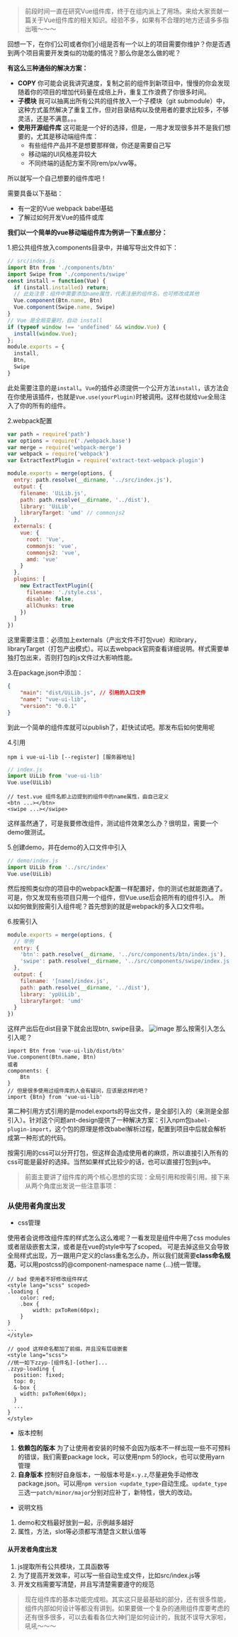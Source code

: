 
> 前段时间一直在研究Vue组件库，终于在组内派上了用场。来给大家贡献一篇关于Vue组件库的相关知识。经验不多，如果有不合理的地方还请多多指出哦～～～

回想一下，在你们公司或者你们小组是否有一个以上的项目需要你维护？你是否遇到两个项目需要开发类似的功能的情况？那么你是怎么做的呢？

**有这么三种通俗的解决方案：**

- **COPY** 你可能会说我讲究速度，复制之前的组件到新项目中，慢慢的你会发现随着你的项目的增加代码量在成倍上升，重复工作浪费了你很多时间。
- **子模块** 我可以抽离出所有公共的组件放入一个子模块（git submodule）中，这种方式虽然解决了重复工作，但对目录结构以及使用者的要求比较多，不够灵活，还是不满意。。。
- **使用开源组件库** 这可能是一个好的选择，但是，一用才发现很多并不是我们想要的，尤其是移动端组件库：
    - 有些组件产品并不是想要那样做，你还是需要自己写
    - 移动端的UI风格差异较大
    - 不同终端的适配方案不同rem/px/vw等。

所以就写一个自己想要的组件库吧！

需要具备以下基础：

- 有一定的Vue webpack babel基础
- 了解过如何开发Vue的插件或库

**我们以一个简单的vue移动端组件库为例讲一下重点部分：**

1.把公共组件放入components目录中，并编写导出文件如下：
```javascript
// src/index.js
import Btn from './components/btn'
import Swipe from './components/swipe'
const install = function(Vue) {
  if (install.installed) return;
  // 此处注意：组件中需要添加name属性，代表注册的组件名，也可修改成其他
  Vue.component(Btn.name, Btn)
  Vue.component(Swipe.name, Swipe)
}
// Vue 是全局变量时，自动 install
if (typeof window !== 'undefined' && window.Vue) {
  install(window.Vue);
};
module.exports = {
  install,
  Btn,
  Swipe
}
```
此处需要注意的是`install`。`Vue`的插件必须提供一个公开方法`install`，该方法会在你使用该插件，也就是` Vue.use(yourPlugin) `时被调用。这样也就给`Vue`全局注入了你的所有的组件。

2.webpack配置
```javascript
var path = require('path')
var options = require('./webpack.base')
var merge = require('webpack-merge')
var webpack = require('webpack')
var ExtractTextPlugin = require('extract-text-webpack-plugin')

module.exports = merge(options, {
  entry: path.resolve(__dirname, '../src/index.js'),
  output: {
    filename: 'UiLib.js',
    path: path.resolve(__dirname, '../dist'),
    library: 'UiLib',
    libraryTarget: 'umd' // commonjs2
  },
  externals: {
    vue: {
      root: 'Vue',
      commonjs: 'vue',
      commonjs2: 'vue',
      amd: 'vue'
    }
  },
  plugins: [
    new ExtractTextPlugin({
      filename: './style.css',
      disable: false,
      allChunks: true
    })
  ]
})
```
这里需要注意：必须加上externals（产出文件不打包vue）和library，libraryTarget（打包产出模式）。可以去webpack官网查看详细说明。样式需要单独打包出来，否则打包的js文件过大影响性能。

3.在package.json中添加：
```json
{
    "main": "dist/UiLib.js", // 引用的入口文件
    "name": "vue-ui-lib",
    "version": "0.0.1"
}
```
到此一个简单的组件库就可以publish了，赶快试试吧。那发布后如何使用呢

4.引用
```
npm i vue-ui-lib [--register] [服务器地址]
```
```javascript
// index.js
import UiLib from 'vue-ui-lib'
Vue.use(UiLib)
```
```vue
// test.vue 组件名即上边提到的组件中的name属性，由自己定义
<btn ...></btn>
<swipe ...></swipe>
```
这样虽然通了，可是我要修改组件，测试组件效果怎么办？很明显，需要一个demo做测试。

5.创建demo，并在demo的入口文件中引入
```javascript
// demo/index.js
import UiLib from '../src/index'
Vue.use(UiLib)
```
然后按照类似你的项目中的webpack配置一样配置好，你的测试也就能跑通了。可是，你又发现有些项目只用一个组件，但Vue.use后会把所有的组件引入。
所以如何做到按需引入组件呢？首先想到的就是webpack的多入口文件啦。

6.按需引入
```javascript
module.exports = merge(options, {
  // 举例
  entry: {
    'btn': path.resolve(__dirname, '../src/components/btn/index.js'),
    'swipe': path.resolve(__dirname, '../src/components/swipe/index.js')
  },
  output: {
    filename: '[name]/index.js',
    path: path.resolve(__dirname, '../dist'),
    library: 'ypUiLib',
    libraryTarget: 'umd'
  }
})
```
这样产出后在dist目录下就会出现btn, swipe目录。
![image](./images/img1.png)
那么按需引入怎么引入呢？
```
import Btn from 'vue-ui-lib/dist/btn'
Vue.component(Btn.name, Btn)
或者
components: {
    Btn
}
// 但是很多使用过组件库的人会有疑问，应该是这样的吧？
import {Btn} from 'vue-ui-lib'
```
第二种引用方式引用的是model.exports的导出文件，是全部引入的（亲测是全部引入）。针对这个问题ant-design提供了一种解决方案：引入npm包`babel-plugin-import`，这个包的原理是修改babel解析过程，配置到项目中后就会解析成第一种形式的代码。

按需引用的css可以分开打包，但这样会造成使用者的麻烦，所以直接引入所有的css可能是最好的选择。当然如果样式比较少的话，也可以直接打包到js中。

> 前面主要讲了组件库的两个核心思想的实现：全局引用和按需引用。接下来从两个角度出发说一些注意事项：

### 从使用者角度出发

- css管理

使用者会说修改组件库的样式怎么这么难呢？一看发现是组件中用了css modules或者层级嵌套太深，或者是在vue的style中写了scoped。
可是去掉这些又会导致全局样式出现，万一跟用户定义的class重名怎么办，所以我们就需要**class命名规范**，可以用postcss的@component-namespace name {...}统一管理。

```vue
// bad 使用者不好修改组件样式
<style lang="scss" scoped>
.loading {
    color: red;
    .box {
        width: pxToRem(60px);
    }
}
...
</style>

// good 这样命名都加了前缀，并且没有层级嵌套
<style lang="scss">
//统一如下zzyp-[组件名]-[other]...
.zzyp-loading {
  position: fixed;
  top: 0;
  &-box {
    width: pxToRem(60px);
  }
  ...
}
</style>
```

- 版本控制

1. **依赖包的版本** 为了让使用者安装的时候不会因为版本不一样出现一些不可预料的错误，我们需要package lock，可以使用npm 5的lock，也可以使用yarn管理
2. **自身版本** 控制好自身版本，一般版本号是`x.y.z`,尽量避免手动修改package.json。可以用`npm version <update_type>`自动生成。`update_type`三选一`patch/minor/major`分别对应补丁，新特性，很大的改动。

- 说明文档

1. demo和文档最好放到一起，示例越多越好
2. 属性，方法，slot等必须都写清楚含义默认值等

#### 从开发者角度出发

1. js提取所有公共模块，工具函数等
2. 为了提高开发效率，可以写一些自动生成文件，比如src/index.js等
3. 开发文档需要写清楚，并且写清楚需要遵守的规范

> 现在组件库的基本功能完成啦。其实这只是最基础的部分，还有很多性能，组件内部如何设计等都没有讲到。如果要做一个复杂的通用组件库要考虑的还有很多很多，可以去看看各位大神们是如何设计的，我就不误导大家啦，吼吼～～～